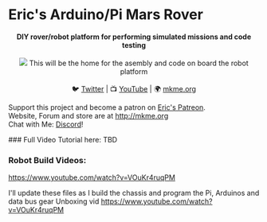 # Eric's Arduino/Pi Mars Rover

<p align="center">
<b>DIY rover/robot platform for performing simulated missions and code testing</b><br>
<br>
<img src="https://github.com/MKme/Mars-Rover/Pics/Capture.PNG"/>
This will be the home for the asembly and code on board the robot platform  <br>
<br>🐦 <a href="https://twitter.com/mkmeorg">Twitter</a>
| 📺 <a href="https://www.youtube.com/mkmeorg">YouTube</a>
| 🌍 <a href="http://www.mkme.org">mkme.org</a><br>

Support this project and become a patron on <a href="http://mkme.org/patreon">Eric's Patreon</a>.<br>
Website, Forum and store are at http://mkme.org <br>
Chat with Me: <a href="https://discord.gg/j9S4Fgv">Discord</a></b>!
</p>
### Full Video Tutorial here:
TBD

### Robot Build Videos:
https://www.youtube.com/watch?v=VOuKr4ruqPM

I'll update these files as I build the chassis and program the Pi, Arduinos and data bus gear
Unboxing vid https://www.youtube.com/watch?v=VOuKr4ruqPM

